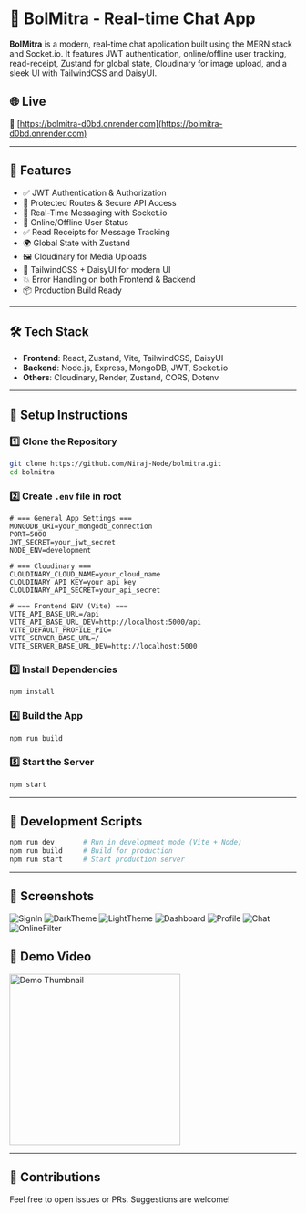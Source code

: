 # 💬 BolMitra - Real-time Chat App

**BolMitra** is a modern, real-time chat application built using the MERN stack and Socket.io. It features JWT authentication, online/offline user tracking, read-receipt, Zustand for global state, Cloudinary for image upload, and a sleek UI with TailwindCSS and DaisyUI.

## 🌐 Live

🔗 [https://bolmitra-d0bd.onrender.com](https://bolmitra-d0bd.onrender.com)

---

## 🚀 Features

- ✅ JWT Authentication & Authorization
- 🔐 Protected Routes & Secure API Access
- 💬 Real-Time Messaging with Socket.io
- 👀 Online/Offline User Status
- ✅ Read Receipts for Message Tracking
- 🌍 Global State with Zustand
- 🖼️ Cloudinary for Media Uploads
- 🎨 TailwindCSS + DaisyUI for modern UI
- 💥 Error Handling on both Frontend & Backend
- 📦 Production Build Ready

---

## 🛠️ Tech Stack

- **Frontend**: React, Zustand, Vite, TailwindCSS, DaisyUI
- **Backend**: Node.js, Express, MongoDB, JWT, Socket.io
- **Others**: Cloudinary, Render, Zustand, CORS, Dotenv

---

## 🧩 Setup Instructions

### 1️⃣ Clone the Repository

```bash
git clone https://github.com/Niraj-Node/bolmitra.git
cd bolmitra
````

### 2️⃣ Create `.env` file in root

```env
# === General App Settings ===
MONGODB_URI=your_mongodb_connection
PORT=5000
JWT_SECRET=your_jwt_secret
NODE_ENV=development

# === Cloudinary ===
CLOUDINARY_CLOUD_NAME=your_cloud_name
CLOUDINARY_API_KEY=your_api_key
CLOUDINARY_API_SECRET=your_api_secret

# === Frontend ENV (Vite) ===
VITE_API_BASE_URL=/api
VITE_API_BASE_URL_DEV=http://localhost:5000/api
VITE_DEFAULT_PROFILE_PIC=
VITE_SERVER_BASE_URL=/
VITE_SERVER_BASE_URL_DEV=http://localhost:5000
```

### 3️⃣ Install Dependencies

```bash
npm install
```

### 4️⃣ Build the App

```bash
npm run build
```

### 5️⃣ Start the Server

```bash
npm start
```

---

## 🧪 Development Scripts

```bash
npm run dev       # Run in development mode (Vite + Node)
npm run build     # Build for production
npm run start     # Start production server
```

---

## 📸 Screenshots

![SignIn](https://res.cloudinary.com/dnpe65c4v/image/upload/v1747943983/signin_vuwtn3.png)
![DarkTheme](https://res.cloudinary.com/dnpe65c4v/image/upload/v1747943905/dark-theme_sudmux.png)
![LightTheme](https://res.cloudinary.com/dnpe65c4v/image/upload/v1747943904/light-theme_wjqb8u.png)
![Dashboard](https://res.cloudinary.com/dnpe65c4v/image/upload/v1747943901/dashboard_ephbkh.png)
![Profile](https://res.cloudinary.com/dnpe65c4v/image/upload/v1747943904/profile_p4kcri.png)
![Chat](https://res.cloudinary.com/dnpe65c4v/image/upload/v1747943905/chat_js0rpn.png)
![OnlineFilter](https://res.cloudinary.com/dnpe65c4v/image/upload/v1747943902/online-filter_yhuksm.png)

## 🎥 Demo Video

<a href="https://youtu.be/iwMt5m0hcIk" target="_blank">
  <img src="https://res.cloudinary.com/dnpe65c4v/image/upload/v1747943904/profile_p4kcri.png" alt="Demo Thumbnail" width="300"/>
</a>


---

## 🙌 Contributions

Feel free to open issues or PRs. Suggestions are welcome!